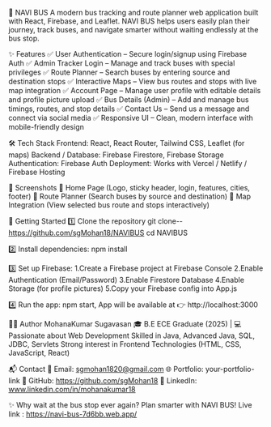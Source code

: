🚌 NAVI BUS
A modern bus tracking and route planner web application built with React, Firebase, and Leaflet.
NAVI BUS helps users easily plan their journey, track buses, and navigate smarter without waiting endlessly at the bus stop.

✨ Features
✅ User Authentication – Secure login/signup using Firebase Auth
✅ Admin Tracker Login – Manage and track buses with special privileges
✅ Route Planner – Search buses by entering source and destination stops
✅ Interactive Maps – View bus routes and stops with live map integration
✅ Account Page – Manage user profile with editable details and profile picture upload
✅ Bus Details (Admin) – Add and manage bus timings, routes, and stop details
✅ Contact Us – Send us a message and connect via social media
✅ Responsive UI – Clean, modern interface with mobile-friendly design


🛠️ Tech Stack
Frontend: React, React Router, Tailwind CSS, Leaflet (for maps)
Backend / Database: Firebase Firestore, Firebase Storage
Authentication: Firebase Auth
Deployment: Works with Vercel / Netlify / Firebase Hosting


📸 Screenshots
🔹 Home Page
(Logo, sticky header, login, features, cities, footer)
🔹 Route Planner
(Search buses by source and destination)
🔹 Map Integration
(View selected bus route and stops interactively)


🚀 Getting Started
1️⃣ Clone the repository
git clone-- https://github.com/sgMohan18/NAVIBUS
cd NAVIBUS

2️⃣ Install dependencies:
npm install

3️⃣ Set up Firebase:
1.Create a Firebase project at Firebase Console
2.Enable Authentication (Email/Password)
3.Enable Firestore Database
4.Enable Storage (for profile pictures)
5.Copy your Firebase config into App.js

4️⃣ Run the app:
npm start,
App will be available at 👉 http://localhost:3000


👨‍💻 Author
MohanaKumar Sugavasan
🎓 B.E ECE Graduate (2025) | 💻 Passionate about Web Development
Skilled in Java, Advanced Java, SQL, JDBC, Servlets
Strong interest in Frontend Technologies (HTML, CSS, JavaScript, React)

📬 Contact
📧 Email: sgmohan1820@gmail.com
🌐 Portfolio: your-portfolio-link
🐙 GitHub: https://github.com/sgMohan18
🔗 LinkedIn: www.linkedin.com/in/mohanakumar18

✨ Why wait at the bus stop ever again? Plan smarter with NAVI BUS!
Live link : https://navi-bus-7d6bb.web.app/
